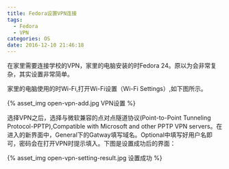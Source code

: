 ```yaml
---
title: Fedora设置VPN连接
tags:
  - Fedora
  - VPN
categories: OS
date: 2016-12-10 21:46:18
---
```



在家里需要连接学校的VPN，家里的电脑安装的时Fedora 24。原以为会非常复杂，其实设置非常简单。

<!-- more -->

家里的电脑使用的时Wi-Fi,打开Wi-Fi设置（Wi-Fi Settings）,如下图所示。

{% asset_img open-vpn-add.jpg VPN设置 %}

选择VPN之后，选择与微软兼容的点对点隧道协议(Point-to-Point Tunneling Protocol-PPTP),Compatible with Microsoft and other PPTP VPN servers。在进入的新界面中，General下的Gatway填写域名。Optional中填写好用户名即可，密码会在打开VPN时提示填入。下图是设置成功后的界面：

{% asset_img open-vpn-setting-result.jpg 设置成功 %}
